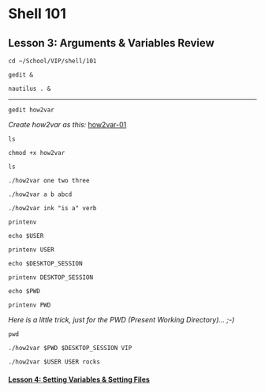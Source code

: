 # Shell 101
## Lesson 3: Arguments & Variables Review

`cd ~/School/VIP/shell/101`

`gedit &`

`nautilus . &`

___

`gedit how2var`

*Create how2var as this:* [how2var-01](https://github.com/inkVerb/vip/blob/master/101-shell/how2var-01)

`ls`

`chmod +x how2var`

`ls`

`./how2var one two three`

`./how2var a b abcd`

`./how2var ink "is a" verb`

`printenv`

`echo $USER`

`printenv USER`

`echo $DESKTOP_SESSION`

`printenv DESKTOP_SESSION`

`echo $PWD`

`printenv PWD`

*Here is a little trick, just for the PWD (Present Working Directory)... ;-)*

`pwd`

`./how2var $PWD $DESKTOP_SESSION VIP`

`./how2var $USER USER rocks`

#### [Lesson 4: Setting Variables & Setting Files](https://github.com/inkVerb/vip/blob/master/101-shell/Lesson-04.md)
